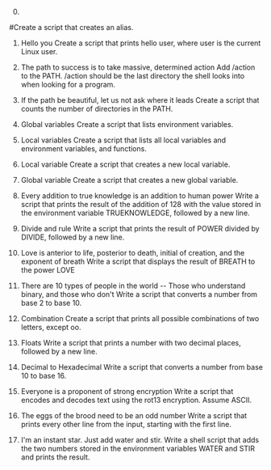 0. <o>
#Create a script that creates an alias.

1. Hello you
Create a script that prints hello user, where user is the current Linux user.

2. The path to success is to take massive, determined action
Add /action to the PATH. /action should be the last directory the shell looks into when looking for a program.

3. If the path be beautiful, let us not ask where it leads
Create a script that counts the number of directories in the PATH.

4. Global variables
Create a script that lists environment variables.

5. Local variables
Create a script that lists all local variables and environment variables, and functions.

6. Local variable
Create a script that creates a new local variable.

7. Global variable
Create a script that creates a new global variable.

8. Every addition to true knowledge is an addition to human power
Write a script that prints the result of the addition of 128 with the value stored in the environment variable TRUEKNOWLEDGE, followed by a new line.

9. Divide and rule
Write a script that prints the result of POWER divided by DIVIDE, followed by a new line.

10. Love is anterior to life, posterior to death, initial of creation, and the exponent of breath
Write a script that displays the result of BREATH to the power LOVE

11. There are 10 types of people in the world -- Those who understand binary, and those who don't
Write a script that converts a number from base 2 to base 10.

12. Combination
Create a script that prints all possible combinations of two letters, except oo.

13. Floats
Write a script that prints a number with two decimal places, followed by a new line.

14. Decimal to Hexadecimal
Write a script that converts a number from base 10 to base 16.

15. Everyone is a proponent of strong encryption
Write a script that encodes and decodes text using the rot13 encryption. Assume ASCII.

16. The eggs of the brood need to be an odd number
Write a script that prints every other line from the input, starting with the first line.

17. I'm an instant star. Just add water and stir.
Write a shell script that adds the two numbers stored in the environment variables WATER and STIR and prints the result.
